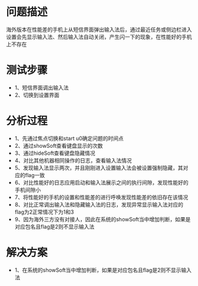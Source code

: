 # 问题描述
海外版本在性能差的手机上从短信界面弹出输入法后，通过最近任务或侧边栏进入设置会先显示输入法、然后输入法自动关闭，产生闪一下的现象，在性能好的手机上不存在

# 测试步骤

* 1、短信界面调出输入法
* 2、切换到设置界面

# 分析过程

* 1、先通过焦点切换和start u0确定问题的时间点
* 2、通过showSoft查看键盘显示的次数
* 3、通过hideSoft查看键盘隐藏情况
* 4、对比其他机器相同操作的日志，查看输入法情况
* 5、发现输入法显示两次，并且刚刚进入设置输入法会被设置强制隐藏，其对应的flag一致
* 6、对比性能好的日志应用启动和输入法展示之间的执行间隙，发现性能好的手机间隙小
* 7、将性能好的手机的设置和性能差的进行呼唤发现性能差的依旧存在该情况
* 8、对比正常调出输入法和隐藏输入法的日志，发现异常显示输入法对应的flag为2正常情况下为1和3
* 9、因为海外三方没有对接人，因此在系统的showSoft当中增加判断，如果是对应包名且flag是2则不显示输入法

# 解决方案

* 1、在系统的showSoft当中增加判断，如果是对应包名且flag是2则不显示输入法